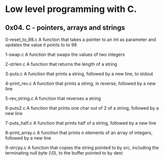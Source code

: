 # Low level programming with C.

## 0x04. C - pointers, arrays and strings
0-reset_to_98.c
A function that takes a pointer to an int as parameter and updates the value it points to to 98

1-swap.c
A function that swaps the values of two integers

2-strlen.c
A function that returns the length of a string

3-puts.c
A function that prints a string, followed by a new line, to stdout

4-print_rev.c
A function that prints a string, in reverse, followed by a new line

5-rev_string.c
A function that reverses a string

6-puts2.c
A function that prints one char out of 2 of a string, followed by a new line

7-puts_half.c
A function that prints half of a string, followed by a new line

8-print_array.c
A function that prints n elements of an array of integers, followed by a new line

9-strcpy.c
A function that copies the string pointed to by src, including the terminating null byte (\0), to the buffer pointed to by dest